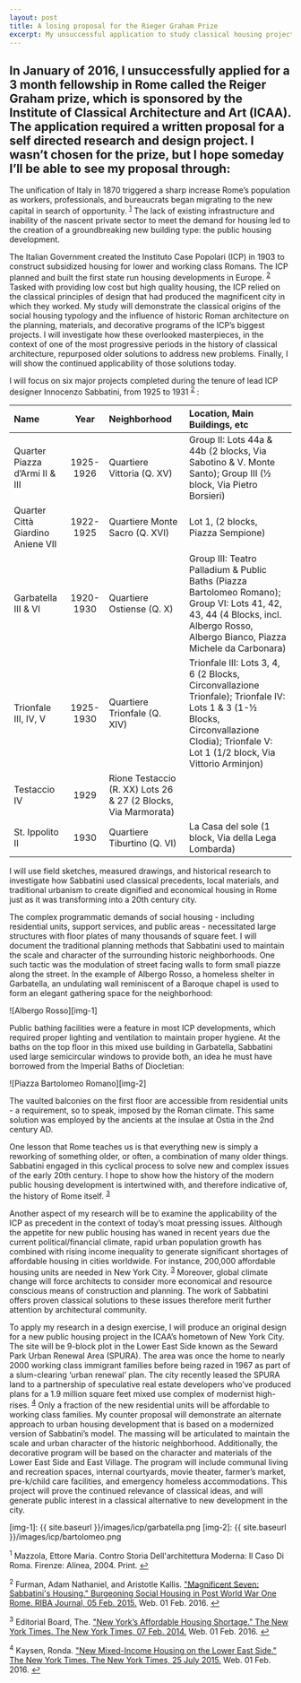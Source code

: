 ```yaml
---
layout: post
title: A losing proposal for the Rieger Graham Prize
excerpt: My unsuccessful application to study classical housing projects in Rome
---
```


## In January of 2016, I unsuccessfully applied for a 3 month fellowship in Rome called the Reiger Graham prize, which is sponsored by the Institute of Classical Architecture and Art (ICAA). The application required a written proposal for a self directed research and design project. I wasn’t chosen for the prize, but I hope someday I’ll be able to see my proposal through:


The unification of Italy in 1870 triggered a sharp increase Rome’s population as workers, professionals, and bureaucrats began migrating to the new capital in search of opportunity. <sup id="f1">[1](#fn1)</sup> The lack of existing infrastructure and inability of the nascent private sector to meet the demand for housing led to the creation of a groundbreaking new building type: the public housing development.


The Italian Government created the Instituto Case Popolari (ICP) in 1903 to construct subsidized housing for lower and working class Romans. The ICP planned and built the first state run housing developments in Europe. <sup id="f1">[2](#fn1)</sup>  Tasked with providing low cost but high quality housing, the ICP relied on the classical principles of design that had produced the magnificent city in which they worked.  My study will demonstrate the classical origins of the social housing typology and the influence of historic Roman architecture on the planning, materials, and decorative programs of the ICP’s biggest projects. I will investigate how these overlooked masterpieces, in the context of one of the most progressive periods in the history of classical architecture, repurposed older solutions to address new problems. Finally, I will show the continued applicability of those solutions today.


I will focus on six major projects completed during the tenure of lead ICP designer Innocenzo Sabbatini, from 1925 to 1931 <sup id="f1">[2](#fn1)</sup> :


| Name | Year | Neighborhood | Location, Main Buildings, etc |
| :--- | :---: | :--- | :--- |
| Quarter Piazza d’Armi II & III | 1925-1926 | Quartiere Vittoria (Q. XV) | Group II: Lots 44a & 44b (2 blocks, Via Sabotino & V. Monte Santo); Group III (½  block, Via Pietro Borsieri) |
| Quarter Città Giardino Aniene VII | 1922-1925 | Quartiere Monte Sacro (Q. XVI) |Lot 1, (2 blocks, Piazza Sempione) |
| Garbatella III & VI | 1920-1930 | Quartiere Ostiense (Q. X) | Group III: Teatro Palladium & Public Baths (Piazza Bartolomeo Romano); Group VI: Lots 41, 42, 43, 44 (4 Blocks, incl. Albergo Rosso, Albergo Bianco, Piazza Michele da Carbonara) |
| Trionfale III, IV, V | 1925-1930 | Quartiere Trionfale (Q. XIV) | Trionfale III: Lots 3, 4, 6 (2 Blocks, Circonvallazione Trionfale); Trionfale IV: Lots 1 & 3 (1-½ Blocks, Circonvallazione Clodia); Trionfale V: Lot 1 (1/2 block, Via Vittorio Arminjon) |
| Testaccio IV | 1929 | Rione Testaccio (R. XX) Lots 26 & 27 (2 Blocks, Via Marmorata) |
| St. Ippolito II | 1930 | Quartiere Tiburtino (Q. VI) | La Casa del sole (1 block, Via della Lega Lombarda) |



I will use field sketches, measured drawings, and historical research to investigate how Sabbatini used classical precedents, local materials, and traditional urbanism to create dignified and economical housing in Rome just as it was transforming into a 20th century city.


The complex programmatic demands of social housing - including residential units, support services, and public areas - necessitated large structures with floor plates of many thousands of square feet. I will document the traditional planning methods that Sabbatini used to maintain the scale and character of the surrounding historic neighborhoods. One such tactic was the modulation of street facing walls to form small piazze along the street. In the example of Albergo Rosso, a homeless shelter in Garbatella, an undulating wall reminiscent of a Baroque chapel is used to form an elegant gathering space for the neighborhood:


![Albergo Rosso][img-1]


Public bathing facilities were a feature in most ICP developments, which required proper lighting and ventilation to maintain proper hygiene. At the baths on the top floor in this mixed use building in Garbatella, Sabbatini used large semicircular windows to provide both, an idea he must have borrowed from the Imperial Baths of Diocletian:


![Piazza Bartolomeo Romano][img-2]


The vaulted balconies on the first floor are accessible from residential units - a requirement, so to speak, imposed by the Roman climate. This same solution was employed by the ancients at the insulae at Ostia in the 2nd century AD.


One lesson that Rome teaches us is that everything new is simply a reworking of something older, or often, a combination of many older things. Sabbatini engaged in this cyclical process to solve new and complex issues of the early 20th century. I hope to show how the history of the modern public housing development is intertwined with, and therefore indicative of, the history of Rome itself. <sup id="f1">[3](#fn1)</sup>


Another aspect of my research will be to examine the applicability of the ICP as precedent in the context of today’s moat pressing issues. Although the appetite for new public housing has waned in recent years due the current political/financial climate, rapid urban population growth has combined with rising income inequality to generate significant shortages of affordable housing in cities worldwide. For instance, 200,000 affordable housing units are needed in New York City. <sup id="f1">[3](#fn1)</sup> Moreover, global climate change will force architects to consider more economical and resource conscious means of construction and planning. The work of Sabbatini offers proven classical solutions to these issues therefore merit further attention by architectural community.


To apply my research in a design exercise, I will produce an original design for a new public housing project in the ICAA’s hometown of New York City. The site will be 9-block plot in the Lower East Side known as the Seward Park Urban Renewal Area (SPURA).  The area was once the home to nearly 2000 working class immigrant families before being razed in 1967 as part of a slum-clearing ‘urban renewal’ plan. The city recently leased the SPURA land to a partnership of speculative real estate developers who’ve produced plans for a 1.9 million square feet mixed use complex of modernist high-rises. <sup id="f1">[4](#fn1)</sup> Only a fraction of the new residential units will be affordable to working class families. My counter proposal will demonstrate an alternate approach to urban housing development that is based on a modernized version of Sabbatini’s model. The massing will be articulated to maintain the scale and urban character of the historic neighborhood. Additionally, the decorative program will be based on the character and materials of the Lower East Side and East Village.  The program will include communal living and recreation spaces, internal courtyards, movie theater, farmer’s market, pre-k/child care facilities, and emergency homeless accommodations. This project will prove the continued relevance of classical ideas, and will generate public interest in a classical alternative to new development in the city.

[img-1]: {{ site.baseurl }}/images/icp/garbatella.png
[img-2]: {{ site.baseurl }}/images/icp/bartolomeo.png

<div class="footnote"><p id="fn1"><sup>1</sup> Mazzola, Ettore Maria. Contro Storia Dell'architettura Moderna: Il Caso Di Roma. Firenze: Alinea, 2004. Print. <a href="#f1">↩</a></p></div>
<div class="footnote"><p id="fn1"><sup>2</sup> Furman, Adam Nathaniel, and Aristotle Kallis. <a href="https://www.ribaj.com/culture/magnificent-seven-innocenzo-sabbatini">"Magnificent Seven: Sabbatini's Housing." Burgeoning Social Housing in Post World War One Rome. RIBA Journal, 05 Feb. 2015.</a> Web. 01 Feb. 2016. <a href="#f1">↩</a></p></div>
<div class="footnote"><p id="fn1"><sup>3</sup> Editorial Board, The. <a href="http://www.nytimes.com/2014/02/08/opinion/new-yorks-affordable-housing-shortage.html">"New York’s Affordable Housing Shortage." The New York Times. The New York Times, 07 Feb. 2014.</a> Web. 01 Feb. 2016. <a href="#f1">↩</a></p></div>
<div class="footnote"><p id="fn1"><sup>4</sup> Kaysen, Ronda. <a href="http://www.nytimes.com/2015/07/26/realestate/new-mixed-income-housing-onthe-lower-east-side.html">"New Mixed-Income Housing on the Lower East Side." The New York Times. The New York Times, 25 July 2015.</a> Web. 01 Feb. 2016. <a href="#f1">↩</a></p></div>
